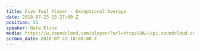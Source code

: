 ```yaml
---
title: Five Tool Player - Exceptional Average
date: 2018-07-23 15:27:00 Z
position: 51
speaker: Nate Kline
media: https://w.soundcloud.com/player/?url=https%3A//api.soundcloud.com/tracks/475592124&color=%23ff0056&auto_play=false&hide_related=false&show_comments=true&show_user=true&show_reposts=false&show_teaser=true&visual=true
sermon_date: 2018-07-22 10:00:00 Z
---
```


